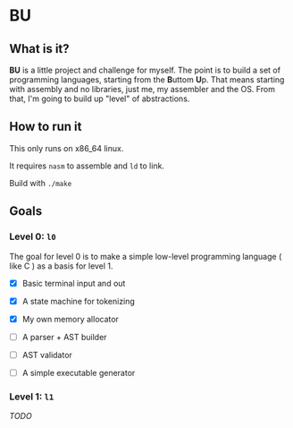 # BU
## What is it?
__BU__ is a little project and challenge for myself. The point is to build a set
of programming languages, starting from the **B**uttom **U**p. That means starting
with assembly and no libraries, just me, my assembler and the OS. From that, I'm
going to build up "level" of abstractions.

## How to run it
This only runs on x86_64 linux.

It requires `nasm` to assemble and `ld` to link.

Build with `./make`

## Goals
### Level 0: `l0`
The goal for level 0 is to make a simple low-level programming language ( like C )
as a basis for level 1.

* [x] Basic terminal input and out

* [x] A state machine for tokenizing

* [x] My own memory allocator

* [ ] A parser + AST builder

* [ ] AST validator

* [ ] A simple executable generator


### Level 1: `l1`
_TODO_
